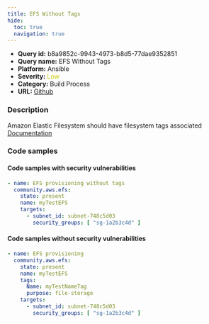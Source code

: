```yaml
---
title: EFS Without Tags
hide:
  toc: true
  navigation: true
---
```


<style>
  .highlight .hll {
    background-color: #ff171742;
  }
  .md-content {
    max-width: 1100px;
    margin: 0 auto;
  }
</style>

-   **Query id:** b8a9852c-9943-4973-b8d5-77dae9352851
-   **Query name:** EFS Without Tags
-   **Platform:** Ansible
-   **Severity:** <span style="color:#CC0">Low</span>
-   **Category:** Build Process
-   **URL:** [Github](https://github.com/Checkmarx/kics/tree/master/assets/queries/ansible/aws/efs_without_tags)

### Description
Amazon Elastic Filesystem should have filesystem tags associated<br>
[Documentation](https://docs.ansible.com/ansible/latest/collections/community/aws/efs_module.html)

### Code samples
#### Code samples with security vulnerabilities
```yaml title="Postitive test num. 1 - yaml file" hl_lines="2"
- name: EFS provisioning without tags
  community.aws.efs:
    state: present
    name: myTestEFS
    targets:
      - subnet_id: subnet-748c5d03
        security_groups: [ "sg-1a2b3c4d" ]

```


#### Code samples without security vulnerabilities
```yaml title="Negative test num. 1 - yaml file"
- name: EFS provisioning
  community.aws.efs:
    state: present
    name: myTestEFS
    tags:
      Name: myTestNameTag
      purpose: file-storage
    targets:
      - subnet_id: subnet-748c5d03
        security_groups: [ "sg-1a2b3c4d" ]

```
